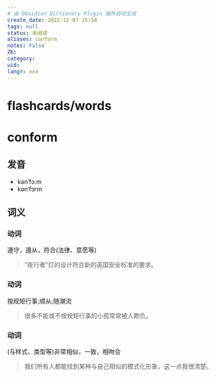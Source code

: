 ```yaml
---
# 由 Obsidian Dictionary Plugin 插件自动生成
create_date: 2022-12-07 15:58
tags: null
status: 未阅读 
aliases: conform
notes: False
ZK: 
category: 
uid: 
langr: xxx
---
```

# flashcards/words

# conform

## 发音

- kənˈfɔ:m
- kənˈfɔrm

## 词义

### 动词

遵守，遵从，符合(法律、意愿等)

> “夜行者”灯的设计符合新的英国安全标准的要求。

### 动词

按规矩行事;顺从;随潮流

> 很多不能或不按规矩行事的小孩常常被人欺负。

### 动词

(与样式、类型等)非常相似，一致，相吻合

> 我们所有人都能找到某种与自己相似的模式化形象，这一点我很清楚。



